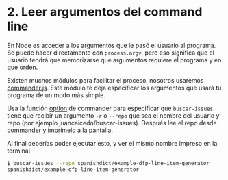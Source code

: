 # 2. Leer argumentos del command line

En Node es acceder a los argumentos que le pasó el usuario al programa. Se puede
hacer directamente con `process.argv`, pero eso significa que el usuario tendrá
que memorizarse que argumentos requiere el programa y en que orden.

Existen muchos módulos para facilitar el proceso, nosotros usaremos
[commander.js](https://github.com/tj/commander.js/). Este módulo te deja
especificar los argumentos que usará tu programa de un modo más simple.

Usa la función [option](https://github.com/tj/commander.js/#option-parsing) de
commander para especificar que `buscar-issues` tiene que recibir un argumento
`-r` o `--repo` que sea el nombre del usuario y repo (por ejemplo
juancaicedo/buscar-issues). Después lee el repo desde commander y imprímelo a la
pantalla.

Al final deberías poder ejecutar esto, y ver el mismo nombre impreso en la
terminal

```bash
$ buscar-issues --repo spanishdict/example-dfp-line-item-generator
spanishdict/example-dfp-line-item-generator
```
